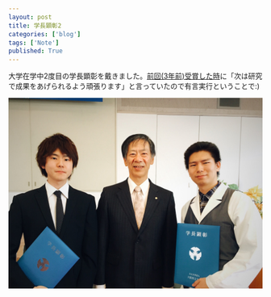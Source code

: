 ```yaml
---
layout: post
title: 学長顕彰2
categories: ['blog']
tags: ['Note']
published: True
---
```


大学在学中2度目の学長顕彰を戴きました。[前回(3年前)受賞した時](/blog/honor/)に「次は研究で成果をあげられるよう頑張ります」と言っていたので有言実行ということで:)

<img src="/assets/img/blog_honor2.jpg" class="image-on-frame-medium">